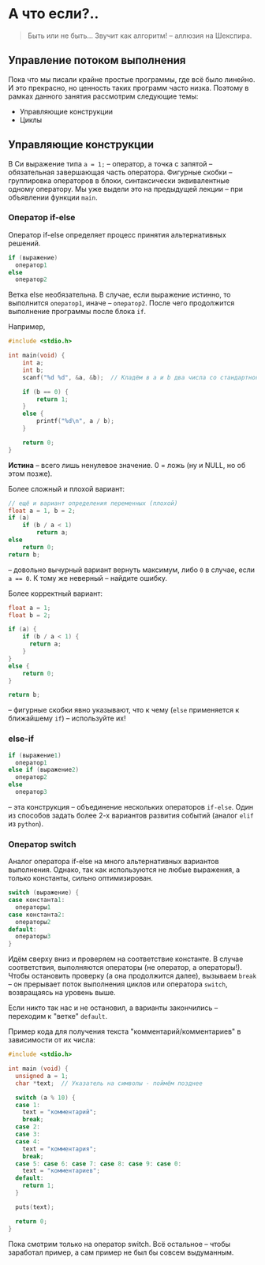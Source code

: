 # А что если?..

> Быть или не быть...
> Звучит как алгоритм!
> – аллюзия на Шекспира.

## Управление потоком выполнения

Пока что мы писали крайне простые программы, где всё было линейно. И это
прекрасно, но ценность таких программ часто низка. Поэтому в рамках
данного занятия рассмотрим следующие темы:

- Управляющие конструкции
- Циклы

## Управляющие конструкции

В Си выражение типа `a = 1;` – оператор, а точка с запятой – обязательная
завершающая часть оператора. Фигурные скобки – группировка операторов в блоки,
синтаксически эквивалентные одному оператору. Мы уже выдели это на предыдущей
лекции – при объявлении функции `main`.

### Оператор if-else

Оператор if-else определяет процесс принятия альтернативных решений.

```C
if (выражение)
  оператор1
else
  оператор2
```

Ветка else необязательна. В случае, если выражение истинно, то выполнится
`оператор1`, иначе – `оператор2`. После чего продолжится выполнение программы
после блока `if`.

Например,

```C
#include <stdio.h>

int main(void) {
    int a;
    int b;
    scanf("%d %d", &a, &b);  // Кладём в a и b два числа со стандартного ввода.

    if (b == 0) {
        return 1;
    }
    else {
        printf("%d\n", a / b);
    }

    return 0;
}
```

**Истина** – всего лишь ненулевое значение. 0 = ложь (ну и NULL, но об этом
позже).

Более сложный и плохой вариант:

```C
// ещё и вариант определения переменных (плохой)
float a = 1, b = 2;
if (a)
    if (b / a < 1)
        return a;
else
    return 0;
return b;
```

– довольно вычурный вариант вернуть максимум, либо `0` в случае, если `a == 0`.
К тому же неверный – найдите ошибку.

Более корректный вариант:

```C
float a = 1;
float b = 2;

if (a) {
    if (b / a < 1) {
      return a;
    }
}
else {
    return 0;
}

return b;
```

– фигурные скобки явно указывают, что к чему (`else` применяется к ближайшему
`if`) – используйте их!

### else-if

```C
if (выражение1)
  оператор1
else if (выражение2)
  оператор2
else
  оператор3
```

– эта конструкция – объединение нескольких операторов `if-else`.
Один из способов задать более 2-х вариантов развития событий (аналог `elif` из `python`).

### Оператор switch

Аналог оператора if-else на много альтернативных вариантов выполнения.
Однако, так как используются не любые выражения, а только константы,
сильно оптимизирован.

```C
switch (выражение) {
case константа1:
  операторы1
case константа2:
  операторы2
default:
  операторы3
}
```

Идём сверху вниз и проверяем на соответствие константе. В случае соответствия,
выполняются операторы (не оператор, а операторы!). Чтобы остановить проверку
(а она продолжится далее), вызываем `break` – он прерывает поток выполнения
циклов или оператора `switch`, возвращаясь на уровень выше.

Если никто так нас и не остановил, а варианты закончились – переходим к
"ветке" `default`.

Пример кода для получения текста "комментарий/комментариев" в зависимости от их
числа:

```C
#include <stdio.h>

int main (void) {
  unsigned a = 1;
  char *text;  // Указатель на символы - поймём позднее

  switch (a % 10) {
  case 1:
    text = "комментарий";
    break;
  case 2:
  case 3:
  case 4:
    text = "комментария";
    break;
  case 5: case 6: case 7: case 8: case 9: case 0:
    text = "комментариев";
  default:
    return 1;
  }

  puts(text);

  return 0;
}
```

Пока смотрим только на оператор switch. Всё остальное – чтобы заработал пример,
а сам пример не был бы совсем выдуманным.
